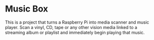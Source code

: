 # Music Box
This is a project that turns a Raspberry Pi into media scanner and music player. Scan a vinyl, CD, tape or any other vision media linked to a streaming album or playlist and immediately begin playing that music.
